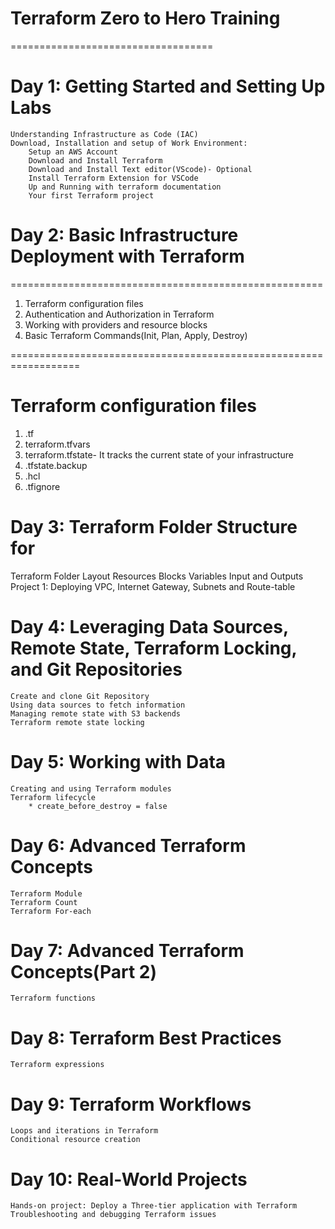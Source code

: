 # Terraform Zero to Hero Training
===================================

# Day 1: Getting Started and Setting Up Labs
    Understanding Infrastructure as Code (IAC)  
    Download, Installation and setup of Work Environment:
        Setup an AWS Account
        Download and Install Terraform 
        Download and Install Text editor(VScode)- Optional
        Install Terraform Extension for VSCode 
        Up and Running with terraform documentation 
        Your first Terraform project






# Day 2: Basic Infrastructure Deployment with Terraform
======================================================
1. Terraform configuration files     
2. Authentication and Authorization in Terraform 
3. Working with providers and resource blocks
4. Basic Terraform Commands(Init, Plan, Apply, Destroy)
   
==================================================================
# Terraform configuration files
1. .tf
2. terraform.tfvars
3. terraform.tfstate- It tracks the current state  of your infrastructure
4. .tfstate.backup
5. .hcl
6. .tfignore






















# Day 3: Terraform Folder Structure for 
Terraform Folder Layout
Resources Blocks
Variables Input and Outputs
Project 1: Deploying VPC, Internet Gateway, Subnets and Route-table 

 # Day 4: Leveraging Data Sources, Remote State, Terraform Locking, and Git Repositories
    Create and clone Git Repository
    Using data sources to fetch information
    Managing remote state with S3 backends
    Terraform remote state locking





















# Day 5: Working with Data
    Creating and using Terraform modules
    Terraform lifecycle
        * create_before_destroy = false
















# Day 6: Advanced Terraform Concepts
    Terraform Module
    Terraform Count 
    Terraform For-each

# Day 7: Advanced Terraform Concepts(Part 2)
    Terraform functions 

# Day 8: Terraform Best Practices
    Terraform expressions


# Day 9: Terraform Workflows
    Loops and iterations in Terraform
    Conditional resource creation
    
# Day 10: Real-World Projects
    Hands-on project: Deploy a Three-tier application with Terraform
    Troubleshooting and debugging Terraform issues
